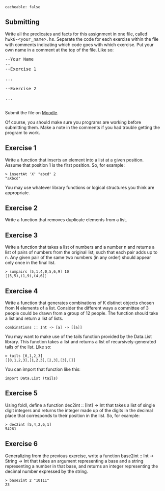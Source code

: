 ```
cacheable: false
```

## Submitting

Write all the predicates and facts for this assignment in one file, called
<span style="font-family: 'Courier New', Courier, 'Lucida Sans Typewriter', 'Lucida Typewriter', monospace;">hwk8-&lt;your_name&gt;.hs</span>. Separate the code for each exercise within the file with comments indicating which code goes with which exercise. Put your own name in a comment at the top of the file. Like so:

<pre>--Your Name
--
--Exercise 1

...

--Exercise 2

...

</pre>

Submit the file on [Moodle](https://moodle.pugetsound.edu/moodle/mod/assign/view.php?id=308771).

Of course, you should make sure you programs are working before submitting them.
Make a note in the comments if you had trouble getting the program to work.


## Exercise 1

Write a function that inserts an element into a list at a given position. Assume that position 1 is the first position. So, for example:

<pre><code class="haskell">> insertAt 'X' "abcd" 2
"aXbcd"</code></pre>

You may use whatever library functions or logical structures you think are appropriate.

## Exercise 2

Write a function that removes duplicate elements from a list.

## Exercise 3

Write a function that takes a list of numbers and a number n and returns a list of pairs of numbers from the original list, such that each pair adds up to n. Any given pair of the same two numbers (in any order) should appear only once in the final list.  

<pre><code class="haskell">> sumpairs [5,1,4,0,5,6,9] 10
[(5,5),(1,9),(4,6)]</code></pre>

## Exercise 4

Write a function that generates combinations of K distinct objects chosen from N elements of a list. Consider the different ways a committee of 3 people could be drawn from a group of 12 people. The function should take a list and return a list of lists.

<pre><code class="haskell">combinations :: Int -> [a] -> [[a]]</code></pre>

You may want to make use of the <span class="codefont">tails</span> function provided by the <span class="codefont">Data.List</span> library. This function takes a list and returns a list of recursively-generated tails of the list. Like so:

<pre><code class="haskell">> tails [0,1,2,3]
[[0,1,2,3],[1,2,3],[2,3],[3],[]]</code></pre>

You can import that function like this:

<pre><code class="haskell">import Data.List (tails)</code></pre>

## Exercise 5

Using <span class="codefont">foldl</span>, define a function <span class="codefont">dec2int :: [Int] -> Int</span> that takes a list of single digit integers and returns the integer made up of the digits in the decimal place that corresponds to their position in the list. So, for example:

<pre><code class="haskell">> dec2int [5,4,2,6,1]
54261</code></pre>

## Exercise 6

Generalizing from the previous exercise, write a function <span class="codefont">base2int :: Int -> String -> Int</span> that takes an argument representing a base and a string representing a number in that base, and returns an integer representing the decimal number expressed by the string.

<pre><code class="haskell">> base2int 2 "10111"
23</code></pre>

